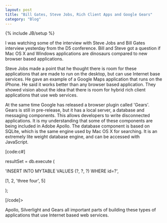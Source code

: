 ```yaml
---
layout: post
title: "Bill Gates, Steve Jobs, Rich Client Apps and Google Gears"
category: "Blog"
---
```

{% include JB/setup %}

I was watching some of the interview with Steve Jobs and Bill Gates interview yesterday from the D5 conference. Bill and Steve got a question if Mac OS X and Windows applications are dinosaurs compared to new browser based applications.

Steve Jobs made a point that he thought there is room for these applications that are made to run on the desktop, but can use Internet base services. He gave an example of a Google Maps application that runs on the iPhone. He said it works better than any browser based application. They showed vision about the idea that there is room for hybrid rich client applications that use web services.

At the same time Google has released a browser plugin called 'Gears'. Gears is still in pre-release, but it has a local server, a database and messaging components. This allows developers to write disconnected applications. It is my understanding that some of these components are being included in Adobe Apollo. The database component is based on SQLite, which is the same engine used by Mac OS X for searching. It is an extremely lite weight database engine, and can be accessed with JavaScript.

[code:c#]

resultSet = db.execute (

'INSERT INTO MYTABLE VALUES (?, ?, ?) WHERE id=?',

[1, 2, 'three four', 5]

);

[/code]>

Apollo, Silverlight and Gears all important parts of building these types of applications that use Internet based web services.